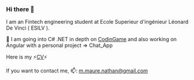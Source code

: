### Hi there 👋
<!--
**nathan38btc/nathan38btc** is a ✨ _special_ ✨ repository because its `README.md` (this file) appears on your GitHub profile.

Here are some ideas to get you started:

- 🔭 I’m currently working on ...
- 🌱 I’m currently learning ...
- 👯 I’m looking to collaborate on ...
- 🤔 I’m looking for help with ...
- 💬 Ask me about ...
- 📫 How to reach me: ...
- ⚡⚡ Fun fact: ...
-->

I am an Fintech engineering student at Ecole Superieur d'ingénieur Léonard De Vinci ( ESILV ).

🌱 I am going into C# .NET in depth on [CodinGame](https://www.codingame.com/profile/ec9536ef33ffa4a4ab37ac24311b9e6c9104595)
and also working on Angular with a personal project => Chat_App

Here is my ⚡[CV](https://github.com/nathan38btc/nathan38btc/blob/main/CV.pdf)⚡ 

If you want to contact me, 📫: m.maure.nathan@gmail.com
